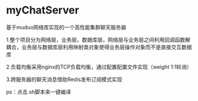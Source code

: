 # myChatServer
基于muduo网络库实现的一个高性能集群聊天服务器

1.整个项目分为网络层，业务层，数据库层，网络层与业务层之间利用回调函数解耦合，业务层与数据库层利用映射类对象使得业务层操作对象而不是直接交互数据库

2.负载均衡采用nginx的TCP负载均衡，通过配置配置文件实现（weight 1:1轮询）

3.跨服务器的聊天消息借助Redis发布订阅模式实现

ps：点击.sh脚本来一键编译
